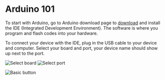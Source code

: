 # Arduino 101

To start with Arduino, go to Arduino download page to [download](https://www.arduino.cc/en/main/software) and install the IDE (Integrated Development Environment). The software is where you program and flash codes into your hardware.

To connect your device with the IDE, plug in the USB cable to your device and computer. Select your board and port, your device name should show up next to the port.

![Select board](https://github.com/unl-robotic/arduino101/blob/master/images/arduino001.PNG "figure1")
![Select port](https://github.com/unl-robotic/arduino101/blob/master/images/arduino002.PNG "figure2")

![Basic button](https://github.com/unl-robotic/arduino101/blob/master/images/arduino004.PNG "figure3")


